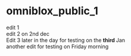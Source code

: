 # omniblox_public_1
edit 1 <br>
edit 2 on 2nd dec <br>
Edit 3 later in the day for testing on the <b> third </b> Jan <br>
another edit for testing on Friday morning
